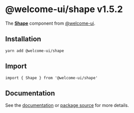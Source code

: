# @welcome-ui/shape v1.5.2
  
The **[Shape](http://welcome-ui.com/components/shape)** component from [@welcome-ui](http://welcome-ui.com).

## Installation

    yarn add @welcome-ui/shape

## Import

    import { Shape } from '@welcome-ui/shape'

## Documentation

See the [documentation](http://welcome-ui.com/components/shape) or [package source](https://github.com/WTTJ/welcome-ui/tree/v1.5.2/packages/Shape) for more details.
